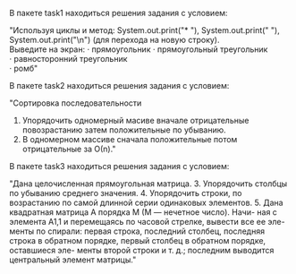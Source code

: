 В пакете task1 находиться решения задания с условием:

"Используя циклы и метод: 
System.out.print("* "), System.out.print("  "),
System.out.print("\n") 
(для перехода на новую строку).  
Выведите на экран: 
· прямоугольник 
· прямоугольный треугольник  
· равносторонний треугольник   
· ромб"

В пакете task2 находиться решения задания с условием:

"Сортировка последовательности  
1. Упорядочить одномерный масиве вначале отрицательные повозрастанию
   затем положительные по убыванию.
2. В одномерном массиве сначала положительные потом отрицательные за О(n)."

В пакете task3 находиться решения задания с условием:

"Дана целочисленная прямоугольная матрица. 
3. Упорядочить столбцы по убыванию среднего значения. 
4. Упорядочить строки, по возрастанию по самой длинной серии одинаковых элементов.
5. Дана квадратная матрица A порядка M (M — нечетное число). Начи-
ная с элемента A1,1 и перемещаясь по часовой стрелке, вывести все ее эле-
менты по спирали: первая строка, последний столбец, последняя строка в 
обратном  порядке,  первый  столбец  в  обратном  порядке,  оставшиеся  эле-
менты второй строки и т. д.; последним выводится центральный элемент 
матрицы."

